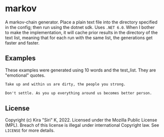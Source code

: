# markov
A markov-chain generator.
Place a plain text file into the directory specified in the config; then run using the dotnet sdk.
Uses `.NET 6.0`.
When I bother to make the implementation, it will cache prior results in the directory of the text list, meaning that for each run with the same list, the generations get faster and faster.

## Examples
These examples were generated using 10 words and the test_list.
They are "emotional" quotes.

```txt
Take up and within us are dirty, the people you strong.
```
```txt
Don't settle. As you up everything around us becomes better person.
```

## License
Copyright (c) Kira "Siri" K, 2022.
Licensed under the Mozilla Public License (MPL).
Breach of this license is illegal under international Copyright law.
See `LICENSE` for more details.
